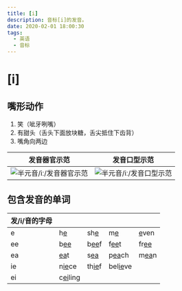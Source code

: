 ```yaml
---
title: [i]
description: 音标[i]的发音。
date: 2020-02-01 18:00:30
tags:
  - 英语
  - 音标
---
```


# [i]

## 嘴形动作

1. 笑（呲牙咧嘴）
2. 有甜头（舌头下面放块糖，舌尖抵住下齿背）
3. 嘴角向两边

| 发音器官示范                                                 | 发音口型示范                                                 |
| ------------------------------------------------------------ | ------------------------------------------------------------ |
| ![半元音/iː/发音器官示范](https://upic.fassr.com/uPic/2023-12-25/23:34:14-8iY0nV_i1-1.gif) | ![半元音/iː/发音口型示范](https://upic.fassr.com/uPic/2023-12-25/23:33:38-eroMHL_i1.gif) |


## 包含发音的单词
| 发/i/音的字母 |    |   |    |  |
|----------| -------------- | ------------ | -------------- | ----------- |
| e        | h<u>e</u>      | sh<u>e</u>   | m<u>e</u>      | <u>e</u>ven |
| ee       | b<u>ee</u>     | b<u>ee</u>f  | f<u>ee</u>t    | fr<u>ee</u> |
| ea       | <u>ea</u>t     | s<u>ea</u>   | p<u>ea</u>ch   | m<u>ea</u>n |
| ie       | n<u>ie</u>ce   | th<u>ie</u>f | bel<u>ie</u>ve |             |
| ei       | c<u>ei</u>ling |              |                |             |

